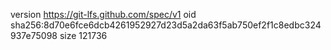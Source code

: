 version https://git-lfs.github.com/spec/v1
oid sha256:8d70e6fce6dcb4261952927d23d5a2da63f5ab750ef2f1c8edbc324937e75098
size 121736
